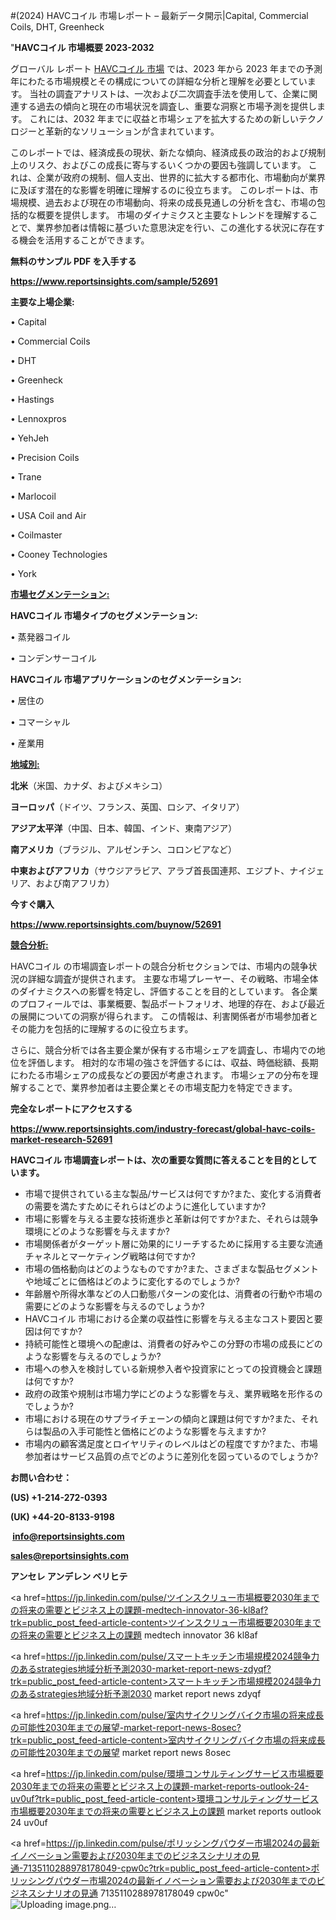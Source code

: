 #(2024) HAVCコイル 市場レポート – 最新データ開示|Capital, Commercial Coils, DHT, Greenheck

"<strong>HAVCコイル 市場概要 2023-2032</strong>

グローバル レポート <a href=https://www.reportsinsights.com/sample/52691>HAVCコイル 市場</a> では、2023 年から 2023 年までの予測年にわたる市場規模とその構成についての詳細な分析と理解を必要としています。 当社の調査アナリストは、一次および二次調査手法を使用して、企業に関連する過去の傾向と現在の市場状況を調査し、重要な洞察と市場予測を提供します。 これには、2032 年までに収益と市場シェアを拡大​​するための新しいテクノロジーと革新的なソリューションが含まれています。

このレポートでは、経済成長の現状、新たな傾向、経済成長の政治的および規制上のリスク、およびこの成長に寄与するいくつかの要因も強調しています。 これは、企業が政府の規制、個人支出、世界的に拡大する都市化、市場動向が業界に及ぼす潜在的な影響を明確に理解するのに役立ちます。 このレポートは、市場規模、過去および現在の市場動向、将来の成長見通しの分析を含む、市場の包括的な概要を提供します。 市場のダイナミクスと主要なトレンドを理解することで、業界参加者は情報に基づいた意思決定を行い、この進化する状況に存在する機会を活用することができます。

<strong><b>無料のサンプル PDF を入手する</b></strong>

<a href=https://www.reportsinsights.com/sample/52691><strong><u>https://www.reportsinsights.com/sample/52691</u></strong></a>

<strong>主要な上場企業:</strong>

• Capital

• Commercial Coils

• DHT

• Greenheck

• Hastings

• Lennoxpros

• YehJeh

• Precision Coils

• Trane

• Marlocoil

• USA Coil and Air

• Coilmaster

• Cooney Technologies

• York

<strong><u>市場セグメンテーション</u></strong><strong><u>:</u></strong>

<strong>HAVCコイル 市場タイプのセグメンテーション:</strong>

• 蒸発器コイル

• コンデンサーコイル

<strong>HAVCコイル 市場アプリケーションのセグメンテーション:</strong>

• 居住の

• コマーシャル

• 産業用

<strong><u>地域別</u></strong><strong><u>:</u></strong>

<strong>北米</strong>（米国、カナダ、およびメキシコ）

<strong>ヨーロッパ</strong>（ドイツ、フランス、英国、ロシア、イタリア）

<strong>アジア太平洋</strong>（中国、日本、韓国、インド、東南アジア）

<strong>南アメリカ</strong>（ブラジル、アルゼンチン、コロンビアなど）

<strong>中東およびアフリカ</strong>（サウジアラビア、アラブ首長国連邦、エジプト、ナイジェリア、および南アフリカ）

<strong>今すぐ購入</strong>

<a href=https://www.reportsinsights.com/buynow/52691><strong><u>https://www.reportsinsights.com/buynow/52691</u></strong></a>

<strong><u>競合分析:</u></strong>

HAVCコイル の市場調査レポートの競合分析セクションでは、市場内の競争状況の詳細な調査が提供されます。 主要な市場プレーヤー、その戦略、市場全体のダイナミクスへの影響を特定し、評価することを目的としています。 各企業のプロフィールでは、事業概要、製品ポートフォリオ、地理的存在、および最近の展開についての洞察が得られます。 この情報は、利害関係者が市場参加者とその能力を包括的に理解するのに役立ちます。

さらに、競合分析では各主要企業が保有する市場シェアを調査し、市場内での地位を評価します。 相対的な市場の強さを評価するには、収益、時価総額、長期にわたる市場シェアの成長などの要因が考慮されます。 市場シェアの分布を理解することで、業界参加者は主要企業とその市場支配力を特定できます。

<strong>完全なレポートにアクセスする</strong>

<a href=https://www.reportsinsights.com/industry-forecast/global-havc-coils-market-research-52691><strong><u><b>https://www.reportsinsights.com/industry-forecast/global-havc-coils-market-research-52691</b></u></strong></a>

<strong><b>HAVCコイル 市場調査レポートは、次の重要な質問に答えることを目的としています。</b></strong>
<ul>
  <li>市場で提供されている主な製品/サービスは何ですか?また、変化する消費者の需要を満たすためにそれらはどのように進化していますか?</li>
  <li>市場に影響を与える主要な技術進歩と革新は何ですか?また、それらは競争環境にどのような影響を与えますか?</li>
  <li>市場関係者がターゲット層に効果的にリーチするために採用する主要な流通チャネルとマーケティング戦略は何ですか?</li>
  <li>市場の価格動向はどのようなものですか?また、さまざまな製品セグメントや地域ごとに価格はどのように変化するのでしょうか?</li>
  <li>年齢層や所得水準などの人口動態パターンの変化は、消費者の行動や市場の需要にどのような影響を与えるのでしょうか?</li>
  <li>HAVCコイル 市場における企業の収益性に影響を与える主なコスト要因と要因は何ですか?</li>
  <li>持続可能性と環境への配慮は、消費者の好みやこの分野の市場の成長にどのような影響を与えるのでしょうか?</li>
  <li>市場への参入を検討している新規参入者や投資家にとっての投資機会と課題は何ですか?</li>
  <li>政府の政策や規制は市場力学にどのような影響を与え、業界戦略を形作るのでしょうか?</li>
  <li>市場における現在のサプライチェーンの傾向と課題は何ですか?また、それらは製品の入手可能性と価格にどのような影響を与えますか?</li>
  <li>市場内の顧客満足度とロイヤリティのレベルはどの程度ですか?また、市場参加者はサービス品質の点でどのように差別化を図っているのでしょうか?</li>
</ul>
<strong>お問い合わせ：</strong>

<strong>(US) +1-214-272-0393</strong>

<strong>(UK) +44-20-8133-9198</strong>

<strong> </strong><a href=info@reportsinsights.com><strong><u>info@reportsinsights.com</u></strong></a>

<a href=sales@reportsinsights.com><strong><u>sales@reportsinsights.com</u></strong></a>

<strong>アンセレ アンデレン ベリヒテ</strong>

<a href=https://jp.linkedin.com/pulse/ツインスクリュー市場概要2030年までの将来の需要とビジネス上の課題-medtech-innovator-36-kl8af?trk=public_post_feed-article-content>ツインスクリュー市場概要2030年までの将来の需要とビジネス上の課題 medtech innovator 36 kl8af</a>

<a href=https://jp.linkedin.com/pulse/スマートキッチン市場規模2024競争力のあるstrategies地域分析予測2030-market-report-news-zdyqf?trk=public_post_feed-article-content>スマートキッチン市場規模2024競争力のあるstrategies地域分析予測2030 market report news zdyqf</a>

<a href=https://jp.linkedin.com/pulse/室内サイクリングバイク市場の将来成長の可能性2030年までの展望-market-report-news-8osec?trk=public_post_feed-article-content>室内サイクリングバイク市場の将来成長の可能性2030年までの展望 market report news 8osec</a>

<a href=https://jp.linkedin.com/pulse/環境コンサルティングサービス市場概要2030年までの将来の需要とビジネス上の課題-market-reports-outlook-24-uv0uf?trk=public_post_feed-article-content>環境コンサルティングサービス市場概要2030年までの将来の需要とビジネス上の課題 market reports outlook 24 uv0uf</a>

<a href=https://jp.linkedin.com/pulse/ポリッシングパウダー市場2024の最新イノベーション需要および2030年までのビジネスシナリオの見通-7135110288978178049-cpw0c?trk=public_post_feed-article-content>ポリッシングパウダー市場2024の最新イノベーション需要および2030年までのビジネスシナリオの見通 7135110288978178049 cpw0c</a>"
![Uploading image.png…]()
